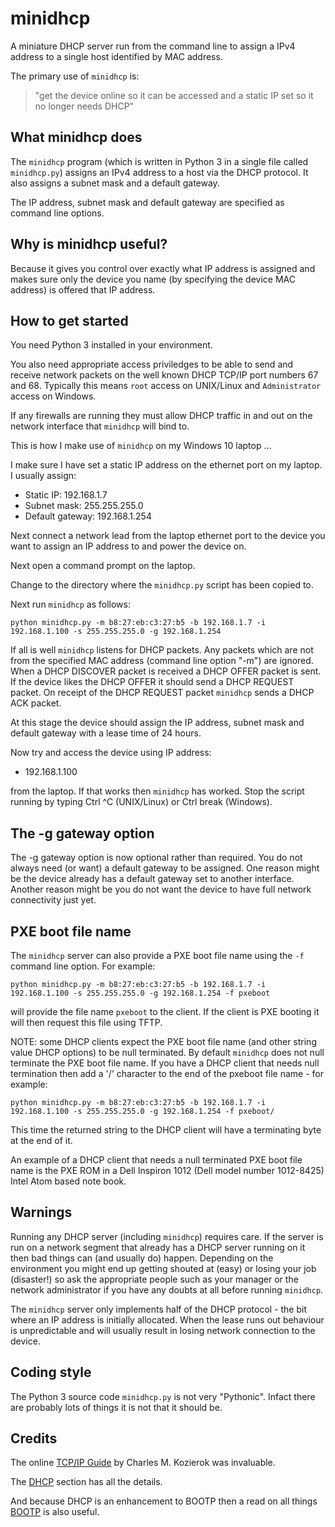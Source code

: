 # minidhcp

A miniature DHCP server run from the command line to assign
a IPv4 address to a single host identified by MAC address.

The primary use of `minidhcp` is:

> "get the device online so it can be accessed and a static IP set so it no longer needs DHCP"

## What minidhcp does

The `minidhcp` program (which is written in Python 3 in a single file
called `minidhcp.py`) assigns an IPv4 address to a host via the DHCP
protocol.  It also assigns a subnet mask and a default gateway.

The IP address, subnet mask and default gateway are specified
as command line options.

## Why is minidhcp useful?

Because it gives you control over exactly what IP address is assigned
and makes sure only the device you name (by specifying the device
MAC address) is offered that IP address.

## How to get started

You need Python 3 installed in your environment.

You also need appropriate access priviledges to be able to send and
receive network packets on the well known DHCP TCP/IP port numbers
67 and 68.  Typically this means `root` access on UNIX/Linux and
`Administrator` access on Windows.

If any firewalls are running they must allow DHCP traffic in and out
on the network interface that `minidhcp` will bind to.

This is how I make use of `minidhcp` on my Windows 10 laptop ...

I make sure I have set a static IP address on the ethernet port on
my laptop.  I usually assign:

* Static IP: 192.168.1.7
* Subnet mask: 255.255.255.0
* Default gateway: 192.168.1.254

Next connect a network lead from the laptop ethernet port to the
device you want to assign an IP address to and power the device on.

Next open a command prompt on the laptop.

Change to the directory where the `minidhcp.py` script has been
copied to.

Next run `minidhcp` as follows:

```
python minidhcp.py -m b8:27:eb:c3:27:b5 -b 192.168.1.7 -i 192.168.1.100 -s 255.255.255.0 -g 192.168.1.254
```

If all is well `minidhcp` listens for DHCP packets.  Any packets which are
not from the specified MAC address (command line option "-m") are ignored.
When a DHCP DISCOVER packet is received a DHCP OFFER packet is sent.
If the device likes the DHCP OFFER it should send a DHCP REQUEST packet.
On receipt of the DHCP REQUEST packet `minidhcp` sends a DHCP ACK packet.

At this stage the device should assign the IP address, subnet mask and
default gateway with a lease time of 24 hours.

Now try and access the device using IP address:

* 192.168.1.100

from the laptop.  If that works then `minidhcp` has worked.
Stop the script running by typing Ctrl ^C (UNIX/Linux) or
Ctrl break (Windows).

## The -g gateway option

The -g gateway option is now optional rather than required.  You do not always
need (or want) a default gateway to be assigned.  One reason might be the device
already has a default gateway set to another interface.  Another reason might be
you do not want the device to have full network connectivity just yet.

## PXE boot file name

The `minidhcp` server can also provide a PXE boot file name using the `-f`
command line option.  For example:

```
python minidhcp.py -m b8:27:eb:c3:27:b5 -b 192.168.1.7 -i 192.168.1.100 -s 255.255.255.0 -g 192.168.1.254 -f pxeboot
```

will provide the file name `pxeboot` to the client.  If the client is PXE booting it will then request
this file using TFTP.

NOTE: some DHCP clients expect the PXE boot file name (and other string value DHCP options) to be null
terminated.  By default `minidhcp` does not null terminate the PXE boot file name.  If you have a DHCP
client that needs null termination then add a '/' character to the end of the pxeboot file name - for
example:

```
python minidhcp.py -m b8:27:eb:c3:27:b5 -b 192.168.1.7 -i 192.168.1.100 -s 255.255.255.0 -g 192.168.1.254 -f pxeboot/
```

This time the returned string to the DHCP client will have a terminating byte at the end of it.

An example of a DHCP client that needs a null terminated PXE boot file name is the PXE ROM
in a Dell Inspiron 1012 (Dell model number 1012-8425) Intel Atom based note book.

## Warnings

Running any DHCP server (including `minidhcp`) requires care.  If the
server is run on a network segment that already has a DHCP server
running on it then bad things can (and usually do) happen.  Depending
on the environment you might end up getting shouted at (easy) or losing
your job (disaster!) so ask the appropriate people such as your manager or
the network administrator if you have any doubts at all before running
`minidhcp`.

The `minidhcp` server only implements half of the DHCP protocol - the
bit where an IP address is initially allocated.  When the lease runs out
behaviour is unpredictable and will usually result in losing
network connection to the device.

## Coding style

The Python 3 source code `minidhcp.py` is not very "Pythonic".  Infact
there are probably lots of things it is not that it should be.

## Credits

The online
[TCP/IP Guide](http://www.tcpipguide.com/)
by Charles M. Kozierok was invaluable.

The
[DHCP](http://www.tcpipguide.com/free/t_TCPIPDynamicHostConfigurationProtocolDHCP.htm)
section has all the details.

And because DHCP is an enhancement to BOOTP then a read on all things
[BOOTP](http://www.tcpipguide.com/free/t_TCPIPBootstrapProtocolBOOTP.htm)
is also useful.
